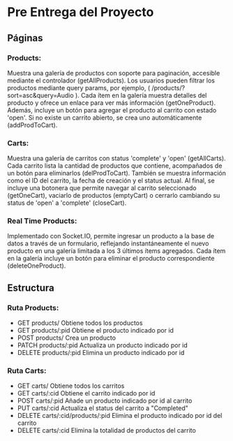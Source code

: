 # Pre Entrega del Proyecto

## Páginas
### Products:
Muestra una galería de productos con soporte para paginación, accesible mediante el controlador (getAllProducts). Los usuarios pueden filtrar los productos mediante query params, por ejemplo, ( /products/?sort=asc&query=Audio ). Cada ítem en la galería muestra detalles del producto y ofrece un enlace para ver más información (getOneProduct). Además, incluye un botón para agregar el producto al carrito con estado 'open'. Si no existe un carrito abierto, se crea uno automáticamente (addProdToCart).

### Carts:
Muestra una galería de carritos con status 'complete' y 'open' (getAllCarts). Cada carrito lista la cantidad de productos que contiene, acompañados de un botón para eliminarlos (delProdToCart). También se muestra información como el ID del carrito, la fecha de creación y el status actual. Al final, se incluye una botonera que permite navegar al carrito seleccionado (getOneCart), vaciarlo de productos (emptyCart) o cerrarlo cambiando su status de 'open' a 'complete' (closeCart).

###  Real Time Products:
Implementado con Socket.IO, permite ingresar un producto a la base de datos a través de un formulario, reflejando instantáneamente el nuevo producto en una galería limitada a los 3 últimos ítems agregados. Cada ítem en la galería incluye un botón para eliminar el producto correspondiente (deleteOneProduct).

## Estructura
### Ruta Products:
- GET products/ Obtiene todos los productos
- GET products/:pid Obtiene el producto indicado por id
- POST products/ Crea un producto
- PATCH products/:pid Actualiza un producto indicado por id
- DELETE products/:pid Elimina un producto indicado por id

### Ruta Carts:
- GET carts/ Obtiene todos los carritos
- GET carts/:cid Obtiene el carrito indicado por id
- POST carts/:pid Añade un producto indicado por id al carrito
- PUT carts/:cid Actualiza el status del carrito a "Completed"
- DELETE carts/:cid/products/:pid Elimina el producto indicado por id del carrito
- DELETE carts/:cid Elimina la totalidad de productos del carrito